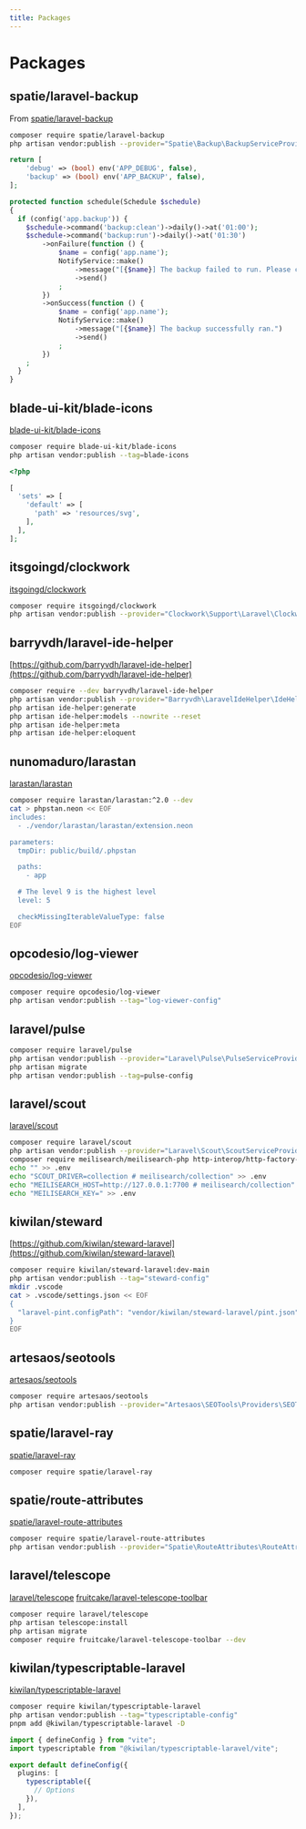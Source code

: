 ```yaml
---
title: Packages
---
```


# Packages

## spatie/laravel-backup

From [spatie/laravel-backup](https://spatie.be/docs/laravel-backup)

```sh
composer require spatie/laravel-backup
php artisan vendor:publish --provider="Spatie\Backup\BackupServiceProvider"
```

```php [config/app.php]
return [
    'debug' => (bool) env('APP_DEBUG', false),
    'backup' => (bool) env('APP_BACKUP', false),
];
```

```php [app/Console/Kernel.php]
protected function schedule(Schedule $schedule)
{
  if (config('app.backup')) {
    $schedule->command('backup:clean')->daily()->at('01:00');
    $schedule->command('backup:run')->daily()->at('01:30')
        ->onFailure(function () {
            $name = config('app.name');
            NotifyService::make()
                ->message("[{$name}] The backup failed to run. Please check the logs.")
                ->send()
            ;
        })
        ->onSuccess(function () {
            $name = config('app.name');
            NotifyService::make()
                ->message("[{$name}] The backup successfully ran.")
                ->send()
            ;
        })
    ;
  }
}
```

## blade-ui-kit/blade-icons

[blade-ui-kit/blade-icons](https://github.com/blade-ui-kit/blade-icons)

```sh
composer require blade-ui-kit/blade-icons
php artisan vendor:publish --tag=blade-icons
```

```php [config/blade-icons.php]
<?php

[
  'sets' => [
    'default' => [
      'path' => 'resources/svg',
    ],
  ],
];
```

## itsgoingd/clockwork

[itsgoingd/clockwork](https://github.com/itsgoingd/clockwork)

```sh
composer require itsgoingd/clockwork
php artisan vendor:publish --provider="Clockwork\Support\Laravel\ClockworkServiceProvider"
```

## barryvdh/laravel-ide-helper

[https://github.com/barryvdh/laravel-ide-helper](https://github.com/barryvdh/laravel-ide-helper)

```sh
composer require --dev barryvdh/laravel-ide-helper
php artisan vendor:publish --provider="Barryvdh\LaravelIdeHelper\IdeHelperServiceProvider" --tag=config
php artisan ide-helper:generate
php artisan ide-helper:models --nowrite --reset
php artisan ide-helper:meta
php artisan ide-helper:eloquent
```

## nunomaduro/larastan

[larastan/larastan](https://github.com/larastan/larastan)

```sh
composer require larastan/larastan:^2.0 --dev
cat > phpstan.neon << EOF
includes:
  - ./vendor/larastan/larastan/extension.neon

parameters:
  tmpDir: public/build/.phpstan

  paths:
    - app

  # The level 9 is the highest level
  level: 5

  checkMissingIterableValueType: false
EOF
```

## opcodesio/log-viewer

[opcodesio/log-viewer](https://github.com/opcodesio/log-viewer)

```sh
composer require opcodesio/log-viewer
php artisan vendor:publish --tag="log-viewer-config"
```

## laravel/pulse

```sh
composer require laravel/pulse
php artisan vendor:publish --provider="Laravel\Pulse\PulseServiceProvider"
php artisan migrate
php artisan vendor:publish --tag=pulse-config
```

## laravel/scout

[laravel/scout](https://laravel.com/docs/10.x/scout)

```sh
composer require laravel/scout
php artisan vendor:publish --provider="Laravel\Scout\ScoutServiceProvider"
composer require meilisearch/meilisearch-php http-interop/http-factory-guzzle
echo "" >> .env
echo "SCOUT_DRIVER=collection # meilisearch/collection" >> .env
echo "MEILISEARCH_HOST=http://127.0.0.1:7700 # meilisearch/collection" >> .env
echo "MEILISEARCH_KEY=" >> .env
```

## kiwilan/steward

[https://github.com/kiwilan/steward-laravel](https://github.com/kiwilan/steward-laravel)

```sh
composer require kiwilan/steward-laravel:dev-main
php artisan vendor:publish --tag="steward-config"
mkdir .vscode
cat > .vscode/settings.json << EOF
{
  "laravel-pint.configPath": "vendor/kiwilan/steward-laravel/pint.json"
}
EOF
```

## artesaos/seotools

[artesaos/seotools](https://github.com/artesaos/seotools)

```sh
composer require artesaos/seotools
php artisan vendor:publish --provider="Artesaos\SEOTools\Providers\SEOToolsServiceProvider"
```

## spatie/laravel-ray

[spatie/laravel-ray](https://spatie.be/docs/ray)

```sh
composer require spatie/laravel-ray
```

## spatie/route-attributes

[spatie/laravel-route-attributes](https://github.com/spatie/laravel-route-attributes)

```sh
composer require spatie/laravel-route-attributes
php artisan vendor:publish --provider="Spatie\RouteAttributes\RouteAttributesServiceProvider" --tag="config"
```

## laravel/telescope

[laravel/telescope](https://laravel.com/docs/10.x/telescope)
[fruitcake/laravel-telescope-toolbar](https://github.com/fruitcake/laravel-telescope-toolbar)

```sh
composer require laravel/telescope
php artisan telescope:install
php artisan migrate
composer require fruitcake/laravel-telescope-toolbar --dev
```

## kiwilan/typescriptable-laravel

[kiwilan/typescriptable-laravel](https://github.com/kiwilan/typescriptable-laravel)

```sh
composer require kiwilan/typescriptable-laravel
php artisan vendor:publish --tag="typescriptable-config"
pnpm add @kiwilan/typescriptable-laravel -D
```

```ts [vite.config.ts]
import { defineConfig } from "vite";
import typescriptable from "@kiwilan/typescriptable-laravel/vite";

export default defineConfig({
  plugins: [
    typescriptable({
      // Options
    }),
  ],
});
```
